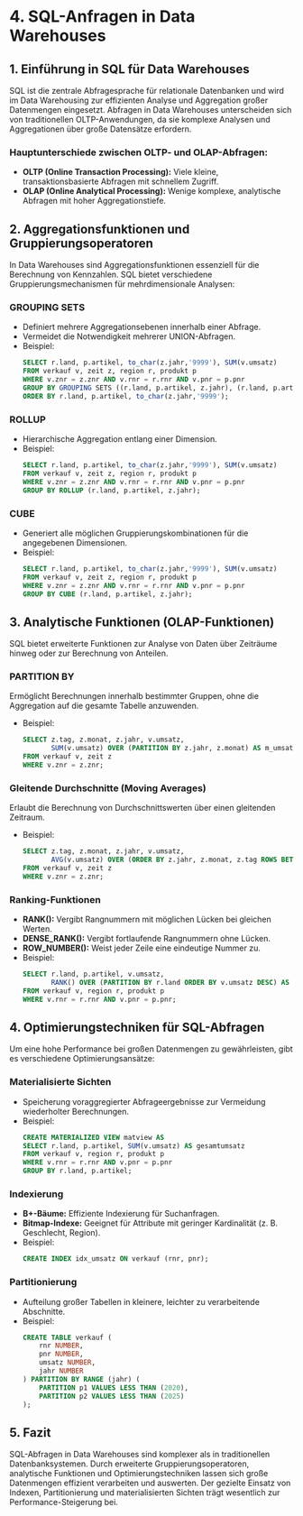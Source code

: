 # **4. SQL-Anfragen in Data Warehouses**

## **1. Einführung in SQL für Data Warehouses**
SQL ist die zentrale Abfragesprache für relationale Datenbanken und wird im Data Warehousing zur effizienten Analyse und Aggregation großer Datenmengen eingesetzt. Abfragen in Data Warehouses unterscheiden sich von traditionellen OLTP-Anwendungen, da sie komplexe Analysen und Aggregationen über große Datensätze erfordern.

### **Hauptunterschiede zwischen OLTP- und OLAP-Abfragen:**
- **OLTP (Online Transaction Processing):** Viele kleine, transaktionsbasierte Abfragen mit schnellem Zugriff.
- **OLAP (Online Analytical Processing):** Wenige komplexe, analytische Abfragen mit hoher Aggregationstiefe.

## **2. Aggregationsfunktionen und Gruppierungsoperatoren**
In Data Warehouses sind Aggregationsfunktionen essenziell für die Berechnung von Kennzahlen. SQL bietet verschiedene Gruppierungsmechanismen für mehrdimensionale Analysen:

### **GROUPING SETS**
- Definiert mehrere Aggregationsebenen innerhalb einer Abfrage.
- Vermeidet die Notwendigkeit mehrerer UNION-Abfragen.
- Beispiel:
  ```sql
  SELECT r.land, p.artikel, to_char(z.jahr,'9999'), SUM(v.umsatz)
  FROM verkauf v, zeit z, region r, produkt p
  WHERE v.znr = z.znr AND v.rnr = r.rnr AND v.pnr = p.pnr
  GROUP BY GROUPING SETS ((r.land, p.artikel, z.jahr), (r.land, p.artikel), (r.land), ())
  ORDER BY r.land, p.artikel, to_char(z.jahr,'9999');
  ```

### **ROLLUP**
- Hierarchische Aggregation entlang einer Dimension.
- Beispiel:
  ```sql
  SELECT r.land, p.artikel, to_char(z.jahr,'9999'), SUM(v.umsatz)
  FROM verkauf v, zeit z, region r, produkt p
  WHERE v.znr = z.znr AND v.rnr = r.rnr AND v.pnr = p.pnr
  GROUP BY ROLLUP (r.land, p.artikel, z.jahr);
  ```

### **CUBE**
- Generiert alle möglichen Gruppierungskombinationen für die angegebenen Dimensionen.
- Beispiel:
  ```sql
  SELECT r.land, p.artikel, to_char(z.jahr,'9999'), SUM(v.umsatz)
  FROM verkauf v, zeit z, region r, produkt p
  WHERE v.znr = z.znr AND v.rnr = r.rnr AND v.pnr = p.pnr
  GROUP BY CUBE (r.land, p.artikel, z.jahr);
  ```

## **3. Analytische Funktionen (OLAP-Funktionen)**
SQL bietet erweiterte Funktionen zur Analyse von Daten über Zeiträume hinweg oder zur Berechnung von Anteilen.

### **PARTITION BY**
Ermöglicht Berechnungen innerhalb bestimmter Gruppen, ohne die Aggregation auf die gesamte Tabelle anzuwenden.
- Beispiel:
  ```sql
  SELECT z.tag, z.monat, z.jahr, v.umsatz,
         SUM(v.umsatz) OVER (PARTITION BY z.jahr, z.monat) AS m_umsatz
  FROM verkauf v, zeit z
  WHERE v.znr = z.znr;
  ```

### **Gleitende Durchschnitte (Moving Averages)**
Erlaubt die Berechnung von Durchschnittswerten über einen gleitenden Zeitraum.
- Beispiel:
  ```sql
  SELECT z.tag, z.monat, z.jahr, v.umsatz,
         AVG(v.umsatz) OVER (ORDER BY z.jahr, z.monat, z.tag ROWS BETWEEN 1 PRECEDING AND 1 FOLLOWING) AS avg_umsatz
  FROM verkauf v, zeit z
  WHERE v.znr = z.znr;
  ```

### **Ranking-Funktionen**
- **RANK():** Vergibt Rangnummern mit möglichen Lücken bei gleichen Werten.
- **DENSE_RANK():** Vergibt fortlaufende Rangnummern ohne Lücken.
- **ROW_NUMBER():** Weist jeder Zeile eine eindeutige Nummer zu.
- Beispiel:
  ```sql
  SELECT r.land, p.artikel, v.umsatz,
         RANK() OVER (PARTITION BY r.land ORDER BY v.umsatz DESC) AS rank_umsatz
  FROM verkauf v, region r, produkt p
  WHERE v.rnr = r.rnr AND v.pnr = p.pnr;
  ```

## **4. Optimierungstechniken für SQL-Abfragen**
Um eine hohe Performance bei großen Datenmengen zu gewährleisten, gibt es verschiedene Optimierungsansätze:

### **Materialisierte Sichten**
- Speicherung voraggregierter Abfrageergebnisse zur Vermeidung wiederholter Berechnungen.
- Beispiel:
  ```sql
  CREATE MATERIALIZED VIEW matview AS
  SELECT r.land, p.artikel, SUM(v.umsatz) AS gesamtumsatz
  FROM verkauf v, region r, produkt p
  WHERE v.rnr = r.rnr AND v.pnr = p.pnr
  GROUP BY r.land, p.artikel;
  ```

### **Indexierung**
- **B+-Bäume:** Effiziente Indexierung für Suchanfragen.
- **Bitmap-Indexe:** Geeignet für Attribute mit geringer Kardinalität (z. B. Geschlecht, Region).
- Beispiel:
  ```sql
  CREATE INDEX idx_umsatz ON verkauf (rnr, pnr);
  ```

### **Partitionierung**
- Aufteilung großer Tabellen in kleinere, leichter zu verarbeitende Abschnitte.
- Beispiel:
  ```sql
  CREATE TABLE verkauf (
      rnr NUMBER,
      pnr NUMBER,
      umsatz NUMBER,
      jahr NUMBER
  ) PARTITION BY RANGE (jahr) (
      PARTITION p1 VALUES LESS THAN (2020),
      PARTITION p2 VALUES LESS THAN (2025)
  );
  ```

## **5. Fazit**
SQL-Abfragen in Data Warehouses sind komplexer als in traditionellen Datenbanksystemen. Durch erweiterte Gruppierungsoperatoren, analytische Funktionen und Optimierungstechniken lassen sich große Datenmengen effizient verarbeiten und auswerten. Der gezielte Einsatz von Indexen, Partitionierung und materialisierten Sichten trägt wesentlich zur Performance-Steigerung bei.

